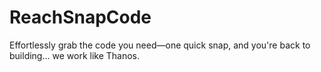 # ReachSnapCode
Effortlessly grab the code you need—one quick snap, and you're back to building... we work like Thanos.

